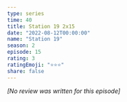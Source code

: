 ```yaml
---
type: series
time: 40
title: Station 19 2x15
date: "2022-08-12T00:00:00"
name: "Station 19"
season: 2
episode: 15
rating: 3
ratingEmoji: "⭐️⭐️⭐️"
share: false
---
```


*[No review was written for this episode]*